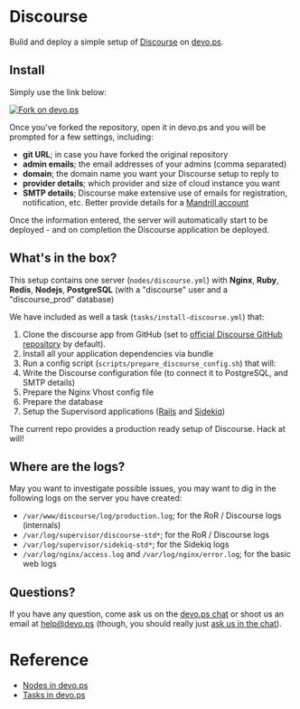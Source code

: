 # Discourse

Build and deploy a simple setup of [Discourse](http://www.discourse.org) on [devo.ps](http://devo.ps).

## Install

Simply use the link below:

[![Fork on devo.ps](https://app.devo.ps/assets/images/fork.png)](https://app.devo.ps/#/fork?git_url=https://github.com/devops-community/discourse)

Once you've forked the repository, open it in devo.ps and you will be prompted for a few settings, including:
- **git URL**; in case you have forked the original repository
- **admin emails**; the email addresses of your admins (comma separated)
- **domain**; the domain name you want your Discourse setup to reply to
- **provider details**; which provider and size of cloud instance you want
- **SMTP details**; Discourse make extensive use of emails for registration, notification, etc. Better provide details for a [Mandrill account](https://mandrillapp.com)

Once the information entered, the server will automatically start to be deployed - and on completion the Discourse application be deployed.

## What's in the box?

This setup contains one server (`nodes/discourse.yml`) with **Nginx**, **Ruby**, **Redis**, **Nodejs**, **PostgreSQL** (with a "discourse" user and a "discourse_prod" database)

We have included as well a task (`tasks/install-discourse.yml`) that:

1. Clone the discourse app from GitHub (set to [official Discourse GitHub repository](https://github.com/discourse/discourse) by default).
1. Install all your application dependencies via bundle
1. Run a config script (`scripts/prepare_discourse_config.sh`) that will:
  1. Write the Discourse configuration file (to connect it to PostgreSQL, and SMTP details)
  1. Prepare the Nginx Vhost config file
1. Prepare the database
1. Setup the Supervisord applications ([Rails](http://rubyonrails.org/) and [Sidekiq](http://sidekiq.org))

The current repo provides a production ready setup of Discourse. Hack at will!

## Where are the logs?

May you want to investigate possible issues, you may want to dig in the following logs on the server you have created:

- `/var/www/discourse/log/production.log`; for the RoR / Discourse logs (internals)
- `/var/log/supervisor/discourse-std*`; for the RoR / Discourse logs
- `/var/log/supervisor/sidekiq-std*`; for the Sidekiq logs
- `/var/log/nginx/access.log` and `/var/log/nginx/error.log`; for the basic web logs

## Questions?

If you have any question, come ask us on the [devo.ps chat](https://www.hipchat.com/gyHEHtsXZ) or shoot us an email at [help@devo.ps](mailto:help@devo.ps) (though, you should really just [ask us in the chat](https://www.hipchat.com/gyHEHtsXZ)).

# Reference

- [Nodes in devo.ps](http://docs.devo.ps/manual/nodes)
- [Tasks in devo.ps](http://docs.devo.ps/manual/tasks)
    

